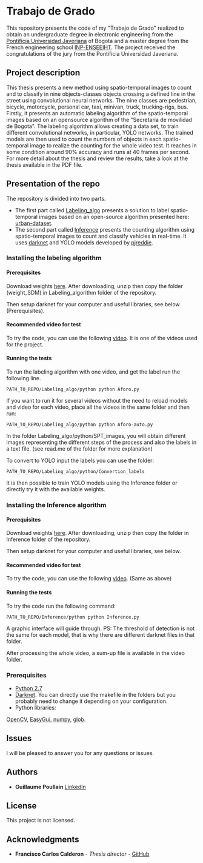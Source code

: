# Trabajo de Grado

This repository presents the code of my "Trabajo de Grado" realized to obtain an undergraduate degree in electronic engineering from the [Pontificia Universidad Javeriana](https://www.javeriana.edu.co/home) of Bogota and a master degree from the French engineering school [INP-ENSEEIHT](http://www.enseeiht.fr/en/index.html). The project received the congratulations of the jury from the Pontificia Universidad Javeriana.

## Project description

This thesis presents a new method using spatio-temporal images to count and to classify in nine objects-classes objects crossing a defined line in the street using convolutional neural networks. The nine classes are pedestrian, bicycle, motorcycle, personal car, taxi, minivan, truck, trucking-rigs, bus. Firstly, it presents an automatic labeling algorithm of the spatio-temporal images based on an opensource algorithm of the "Secretaria de movilidad de Bogota". The labeling algorithm allows creating a data set, to train different convolutional networks, in particular, YOLO networks. The trained models are then used to count the numbers of objects in each spatio-temporal image to realize the counting for the whole video test. It reaches in some condition around 90% accuracy and runs at 40 frames per second. For more detail about the thesis and review the results, take a look at the thesis available in the PDF file.


## Presentation of the repo

The repository is divided into two parts.
- The first part called [Labeling_algo](https://github.com/GuillaumePou/Trabajo_de_grado/tree/master/Labeling_algo) presents a solution to label spatio-temporal images based on an open-source algorithm presented here: [urban-dataset](http://urban-dataset.com/).
- The second part called [Inference](https://github.com/GuillaumePou/Trabajo_de_grado/tree/master/Inference) presents the counting algorithm using spatio-temporal images to count and classify vehicles in real-time. It uses [darknet](https://pjreddie.com/darknet/) and YOLO models developed by [pjreddie](https://github.com/pjreddie).

### Installing the labeling algorithm
#### Prerequisites

Download weights [here](http://www.mediafire.com/file/plqcc2sw4pclj3x/weight_SDM.tar.gz/file).
After downloading, unzip then copy the folder (weight_SDM) in Labeling_algorithm folder of the repository.

Then setup darknet for your computer and useful libraries, see below (Prerequisites).

#### Recommended video for test
To try the code, you can use the following [video](https://www.mediafire.com/file/e3xnqpobyl2lojm/CAM11_20190314072959_7.avi/file). It is one of the videos used for the project.

#### Running the tests
To run the labeling algorithm with one video, and get the label run the following line.
```
PATH_TO_REPO/Labeling_algo/python python Aforo.py
```
If you want to run it for several videos without the need to reload models and video for each video, place all the videos in the same folder and then run: 
```
PATH_TO_REPO/Labeling_algo/python python Aforo-auto.py
```

In the folder Labeling_algo/python/SPT_images, you will obtain different images representing the different steps of the process and also the labels in a text file. (see read.me of the folder for more explanation)

To convert to YOLO input the labels you can use the folder:
```
PATH_TO_REPO/Labeling_algo/python/Convertion_labels
```

It is then possible to train YOLO models using the Inference folder or directly try it with the available weights.

### Installing the Inference algorithm
#### Prerequisites
Download weights [here](https://www.mediafire.com/file/ucoqdmly04tbybo/weight.rar/file).
After downloading, unzip then copy the folder in Inference folder of the repository.

Then setup darknet for your computer and useful libraries, see below.

#### Recommended video for test
To try the code, you can use the following [video](https://www.mediafire.com/file/e3xnqpobyl2lojm/CAM11_20190314072959_7.avi/file). (Same as above)

#### Running the tests
To try the code run the following command: 
```
PATH_TO_REPO/Inference/python python Inference.py
```
A graphic interface will guide through. PS: The threshold of detection is not the same for each model, that is why there are different darknet files in that folder.

After processing the whole video, a sum-up file is available in the video folder.


### Prerequisites

- [Python 2.7](https://www.python.org/downloads/release/python-2715/)
- [Darknet](https://pjreddie.com/darknet/install/). You can directly use the makefile in the folders but you probably need to change it depending on your configuration.
- Python libraries: 

[OpenCV](https://opencv.org/), [EasyGui](https://pypi.org/project/easygui/), [numpy](https://pypi.org/project/numpy/), [glob](https://pypi.org/project/glob2/).

## Issues

I will be pleased to answer you for any questions or issues.

## Authors

* **Guillaume Poullain** [LinkedIn](https://www.linkedin.com/in/guillaume-poullain/?locale=en_US)

## License

This project is not licensed.

## Acknowledgments

* **Francisco Carlos Calderon** - *Thesis director* - [GitHub](https://github.com/calderonf)
